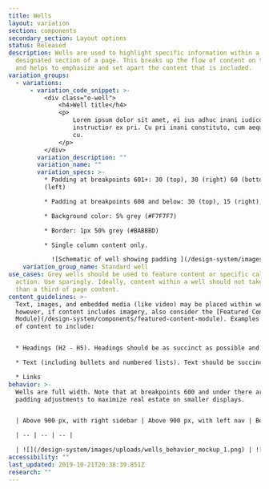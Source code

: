 ```yaml
---
title: Wells
layout: variation
section: components
secondary_section: Layout options
status: Released
description: Wells are used to highlight specific information within a
  designated section of a page. This breaks up the flow of content on the page
  and helps to emphasize and set apart the content that is included.
variation_groups:
  - variations:
      - variation_code_snippet: >-
          <div class="o-well">
              <h4>Well title</h4>
              <p>
                  Lorem ipsum dolor sit amet, ei ius adhuc inani iudico, labitur
                  instructior ex pri. Cu pri inani constituto, cum aeque noster commodo
                  cu.
              </p>
          </div>
        variation_description: ""
        variation_name: ""
        variation_specs: >-
          * Padding at breakpoints 601+: 30 (top), 30 (right) 60 (bottom), 30
          (left)

          * Padding at breakpoints 600 and below: 30 (top), 15 (right), 60 (bottom), 15 (left)

          * Background color: 5% grey (#F7F7F7)

          * Border: 1px 50% grey (#BABBBD)

          * Single column content only.

            ![Schematic of well showing padding ](/design-system/images/uploads/wells_style_mockup.png)
    variation_group_name: Standard well
use_cases: Grey wells should be used to feature content or specific calls to
  action. Use sparingly. Ideally, content within a well should not take up more
  than a third of page content.
content_guidelines: >-
  Text, images, and embedded media (like video) may be placed within wells,
  however, if content includes imagery, also consider the [Featured Content
  Module](/design-system/components/featured-content-module). Examples of types
  of content to include: 


  * Headings (H2 - H5). Headings should be as succinct as possible and 35 characters or less (including spaces)

  * Text (including bullets and numbered lists). Text should be succinct. 

  * Links
behavior: >-
  Wells are full width. Note that at breakpoints 600 and under there are slight
  padding adjustments to maximize real estate on smaller displays.


  | Above 900 px, with right sidebar | Above 900 px, with left nav | Below 901 px, both page types | 

  | -- | -- | -- | 

  | ![](/design-system/images/uploads/wells_behavior_mockup_1.png) | ![](/design-system/images/uploads/wells_behavior_mockup_2.png) | ![](/design-system/images/uploads/wells_behavior_mockup_3.png) | 
accessibility: ""
last_updated: 2019-10-21T20:38:39.851Z
research: ""
---
```

